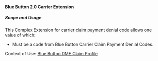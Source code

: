 #### Blue Button 2.0 Carrier Extension


##### Scope and Usage

This Complex Extension for carrier claim payment denial code allows one value of which:

* Must be a code from Blue Button Carrier Claim Payment Denial Codes.

Context of Use: [Blue Button DME Claim Profile]({{site.data.structuredefinitions.bluebutton-dme-claim.path}})
